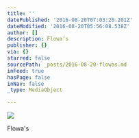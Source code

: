 ```yaml
---
title: ''
datePublished: '2016-08-20T07:03:20.201Z'
dateModified: '2016-08-20T05:56:08.538Z'
author: []
description: Flowa’s
publisher: {}
via: {}
starred: false
sourcePath: _posts/2016-08-20-flowas.md
inFeed: true
hasPage: false
inNav: false
_type: MediaObject

---
```

![](https://the-grid-user-content.s3-us-west-2.amazonaws.com/bee049f0-5b62-44c3-bfc3-ad19bbadfc12.jpg)

Flowa's